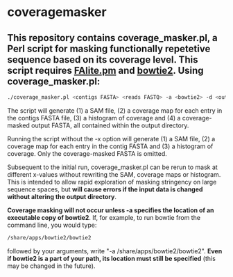 coveragemasker
==============
This repository contains coverage_masker.pl, a Perl script for masking functionally repetetive sequence based on its coverage level. This script requires <a href="https://github.com/KorfLab/Perl_utils/blob/master/FAlite.pm">FAlite.pm</a> and <a href="https://github.com/BenLangmead/bowtie2">bowtie2</a>.
Using coverage_masker.pl:
-------------------------
```bash
./coverage_masker.pl <contigs FASTA> <reads FASTQ> -a <bowtie2> -d <output directory> -x <coverage threshold>
```
The script will generate (1) a SAM file, (2) a coverage map for each entry in the contigs FASTA file, (3) a histogram of coverage and (4) a coverage-masked output FASTA, all contained within the output directory.

Running the script without the -x option will generate (1) a SAM file, (2) a coverage map for each entry in the contig FASTA and (3) a histogram of coverage. Only the coverage-masked FASTA is omitted.

Subsequent to the initial run, coverage_masker.pl can be rerun to mask at different x-values without rewriting the SAM, coverage maps or histogram. This is intended to allow rapid exploration of masking stringency on large sequence spaces, but <B>will cause errors if the input data is changed without altering the output directory</B>.

<B>Coverage masking will not occur unless -a specifies the location of an executable copy of bowtie2</B>. If, for example, to run bowtie from the command line, you would type:
```bash
/share/apps/bowtie2/bowtie2
```
followed by your arguments, write "-a /share/apps/bowtie2/bowtie2". <B>Even if bowtie2 is a part of your path, its location must still be specified</B> (this may be changed in the future).
